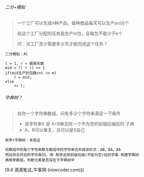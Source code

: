 ###### 二分+模拟

> 一个工厂可以生成n种产品，每种商品每天可以生产arr[i]个
>
> 给这个工厂分配的任务是生产m包，且每包不能少于k个
>
> 问：该工厂至少需要多少天才能完成这个任务？

~~~
二分模拟：AC

l = 1, r = 极限天数
mid = (l + r) >> 1
if(mid生产的包数cnt >= m)
	r = mid;
else
	++ l;
~~~

###### 字典树？

> 给你一个字符串数组，问有多少个字符串满足一下条件
>
> - 该字符串S 是 A+B串去除一个不为空的前缀后缀后的 子串
> - A，B可以重复，且可以是S自己

~~~
枚举+字典树：未验证

将数组中的每个字符串都与数组中的字符串合并成该形式：AB、BA、AA
然后将合并后的字符串SS，用 枚举去除前缀后缀(不能为空)后的字串 构建字典树
再枚举数组，判断元素是否存在于字典树中
~~~

[9.8 滴滴笔试_牛客网 (nowcoder.com)](